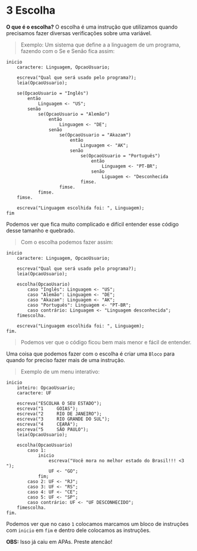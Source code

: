 # 3 Escolha
**O que é o escolha?** O escolha é uma instrução que utilizamos quando precisamos fazer diversas verificações sobre uma variável.

> Exemplo: Um sistema que define a a linguagem de um programa, fazendo com o Se e Senão fica assim:
```
inicio
    caractere: Linguagem, OpcaoUsuario;

    escreva("Qual que será usado pelo programa?);
    leia(OpcaoUsuario);

    se(OpcaoUsuario = "Inglês")
        então
            Linguagem <- "US";
        senão
            se(OpcaoUsuario = "Alemão")
                então
                    Linguagem <- "DE";
                senão
                    se(OpcaoUsuario = "Akazam")
                        então
                            Linguagem <- "AK";
                        senão
                            se(OpcaoUsuario = "Português")
                                então
                                    Linguagem <- "PT-BR";
                                senão
                                    Liguagem <- "Desconhecida
                            fimse.
                    fimse.
            fimse.
    fimse.

    escreva("Linguagem escolhida foi: ", Linguagem);
fim 
```
Podemos ver que fica muito complicado e difícil entender esse código desse tamanho e quebrado.

> Com o escolha podemos fazer assim:
```
inicio
    caractere: Linguagem, OpcaoUsuario;

    escreva("Qual que será usado pelo programa?);
    leia(OpcaoUsuario);

    escolha(OpcaoUsario)
        caso "Inglês": Linguagem <- "US";
        caso "Alemão": Linguagem <- "DE";
        caso "Akazam": Linguagem <- "AK";
        caso "Português": Linguagem <- "PT-BR";
        caso contrário: Linguagem <- "Linguagem desconhecida";
    fimescolha.

    escreva("Linguagem escolhida foi: ", Linguagem);
fim.
```
> Podemos ver que o código ficou bem mais menor e fácil de entender.

Uma coisa que podemos fazer com o escolha é criar uma `Bloco` para quando for preciso fazer mais de uma instrução.

> Exemplo de um menu interativo:
```
inicio
    inteiro: OpcaoUsuario;
    caractere: UF

    escreva("ESCOLHA O SEU ESTADO");
    escreva("1     GOIAS");
    escreva("2     RIO DE JANEIRO");
    escreva("3     RIO GRANDE DO SUL");
    escreva("4     CEARÁ");
    escreva("5     SÃO PAULO");
    leia(OpcaoUsuario);

    escolha(OpcaoUsuario)
        caso 1: 
            inicio
                escreva("Você mora no melhor estado do Brasil!!! <3 ");
                UF <- "GO";
            fim;
        caso 2: UF <- "RJ";
        caso 3: UF <- "RS";
        caso 4: UF <- "CE";
        caso 5: UF <- "SP";
        caso contrário: UF <- "UF DESCONHECIDO";
    fimescolha.
fim.
```
Podemos ver que no caso `1` colocamos marcamos um bloco de instruções com `inicio` em `fim` e dentro dele colocamos as instruções.

**OBS:** Isso já caiu em APAs. Preste atencão!